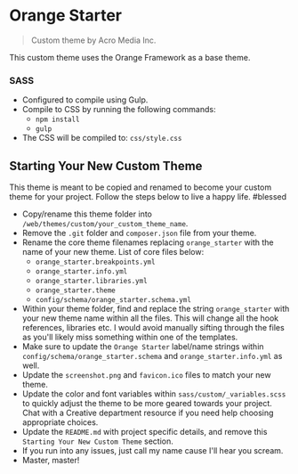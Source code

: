 <!-- @file Project Page -->
# Orange Starter

> Custom theme by Acro Media Inc.

This custom theme uses the Orange Framework as a base theme.

### SASS
- Configured to compile using Gulp.
- Compile to CSS by running the following commands:
  - `npm install`
  - `gulp`
- The CSS will be compiled to: `css/style.css`

## Starting Your New Custom Theme

This theme is meant to be copied and renamed to become your custom theme for your project. Follow the steps below to live a happy life. #blessed

- Copy/rename this theme folder into `/web/themes/custom/your_custom_theme_name`.
- Remove the `.git` folder and `composer.json` file from your theme.
- Rename the core theme filenames replacing `orange_starter` with the name of your new theme. List of core files below:
  - `orange_starter.breakpoints.yml`
  - `orange_starter.info.yml`
  - `orange_starter.libraries.yml`
  - `orange_starter.theme`
  - `config/schema/orange_starter.schema.yml`
- Within your theme folder, find and replace the string `orange_starter` with your new theme name within all the files. This will change all the hook references, libraries etc. I would avoid manually sifting through the files as you'll likely miss something within one of the templates.
- Make sure to update the `Orange Starter` label/name strings within `config/schema/orange_starter.schema` and `orange_starter.info.yml` as well.
- Update the `screenshot.png` and `favicon.ico` files to match your new theme.
- Update the color and font variables within `sass/custom/_variables.scss` to quickly adjust the theme to be more geared towards your project. Chat with a Creative department resource if you need help choosing appropriate choices.
- Update the `README.md` with project specific details, and remove this `Starting Your New Custom Theme` section.
- If you run into any issues, just call my name cause I'll hear you scream.
- Master, master!
